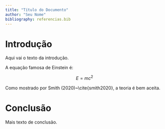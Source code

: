 ```yaml
---
title: "Título do Documento"
author: "Seu Nome"
bibliography: referencias.bib
---
```


# Introdução

Aqui vai o texto da introdução.

A equação famosa de Einstein é:

$$ E = mc^2 $$

Como mostrado por Smith (2020)~\cite{smith2020}, a teoria é bem aceita.

# Conclusão

Mais texto de conclusão.
